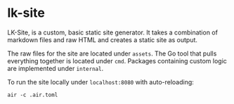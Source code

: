 # lk-site
LK-Site, is a custom, basic static site generator. It takes a combination of markdown files and raw HTML and creates a static site as output.

The raw files for the site are located under `assets`. The Go tool that pulls everything together is located under `cmd`. Packages containing custom logic are implemented under `internal`.

To run the site locally under `localhost:8080` with auto-reloading:
```shell
air -c .air.toml
```